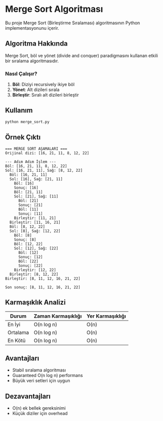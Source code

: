 # Merge Sort Algoritması

Bu proje Merge Sort (Birleştirme Sıralaması) algoritmasının Python implementasyonunu içerir.

## Algoritma Hakkında

Merge Sort, böl ve yönet (divide and conquer) paradigmasını kullanan etkili bir sıralama algoritmasıdır.

### Nasıl Çalışır?

1. **Böl**: Diziyi recursively ikiye böl
2. **Yönet**: Alt dizileri sırala
3. **Birleştir**: Sıralı alt dizileri birleştir

## Kullanım

```bash
python merge_sort.py
```

## Örnek Çıktı

```
=== MERGE SORT AŞAMALARI ===
Orijinal dizi: [16, 21, 11, 8, 12, 22]

--- Adım Adım İşlem ---
Böl: [16, 21, 11, 8, 12, 22]
Sol: [16, 21, 11], Sağ: [8, 12, 22]
  Böl: [16, 21, 11]
  Sol: [16], Sağ: [21, 11]
    Böl: [16]
    Sonuç: [16]
    Böl: [21, 11]
    Sol: [21], Sağ: [11]
      Böl: [21]
      Sonuç: [21]
      Böl: [11]
      Sonuç: [11]
    Birleştir: [11, 21]
  Birleştir: [11, 16, 21]
  Böl: [8, 12, 22]
  Sol: [8], Sağ: [12, 22]
    Böl: [8]
    Sonuç: [8]
    Böl: [12, 22]
    Sol: [12], Sağ: [22]
      Böl: [12]
      Sonuç: [12]
      Böl: [22]
      Sonuç: [22]
    Birleştir: [12, 22]
  Birleştir: [8, 12, 22]
Birleştir: [8, 11, 12, 16, 21, 22]

Son sonuç: [8, 11, 12, 16, 21, 22]
```

## Karmaşıklık Analizi

| Durum | Zaman Karmaşıklığı | Yer Karmaşıklığı |
|-------|-------------------|------------------|
| En İyi | O(n log n) | O(n) |
| Ortalama | O(n log n) | O(n) |
| En Kötü | O(n log n) | O(n) |

## Avantajları

- Stabil sıralama algoritması
- Guaranteed O(n log n) performans
- Büyük veri setleri için uygun

## Dezavantajları

- O(n) ek bellek gereksinimi
- Küçük diziler için overhead
